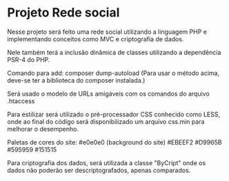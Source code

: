 # Projeto Rede social

Nesse projeto será feito uma rede social utilizando a linguagem PHP e implementando conceitos como MVC e criptografia de dados.

Nele também terá a inclusão dinâmica de classes utilizando a dependência PSR-4 do PHP.

Comando para add: composer dump-autoload
(Para usar o método acima, deve-se ter a biblioteca do composer instalada.)

Será usado o modelo de URLs amigáveis com os comandos do arquivo .htaccess

Para estilizar será utilizado o pré-processador CSS conhecido como LESS, onde ao final do código será disponibilizado um arquivo css.min para melhorar o desempenho.

Paletas de cores do site:
#e0e0e0 (background do site)
#EBEEF2
#D9965B
#595959
#151515

Para criptografia dos dados, será utilizada a classe "ByCript" onde os dados não poderão ser descriptografados, apenas comparados.
